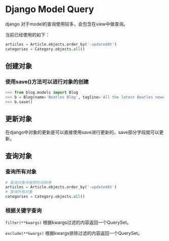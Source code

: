 # Django Model Query

django 对于model的查询使用较多，会包含在view中做查询。

当前已经使用的如下：

```py
articles = Article.objects.order_by('-updatedAt')
categories = Category.objects.all()
```

## 创建对象

### 使用save()方法可以进行对象的创建

```py
>>> from blog.models import Blog
>>> b = Blog(name='Beatles Blog', tagline='All the latest Beatles news.')
>>> b.save()
```

## 更新对象

在django中对象的更新是可以直接使用save进行更新的，save部分字段就可以更新。


## 查询对象

### 查询所有对象

```py
# 查询对象并按照时间排序
articles = Article.objects.order_by('-updatedAt')
# 查询所有对象
categories = Category.objects.all()
```

### 根据关键字查询

`filter(**kwargs)`
根据kwargs过滤的内容返回一个QuerySet。

`exclude(**kwargs)`
根据kwargs排除过滤的内容返回一个QuerySet。

